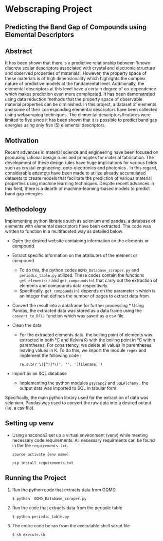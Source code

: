 # Webscraping Project

## Predicting the Band Gap of Compounds using Elemental Descriptors

## Abstract

It has been shown that there is a predictive relationship
between 'known discrete scalar descriptors associated with crystal and electronic structure and observed properties of materials'.
However, the property space of these materials is of high dimensionality which highlights the complex nature of predictive models at the fundamental level. Additionally, the elemental descriptors at this level have a certain degree of co-dependence which makes prediction even more complicated. It has been demonstrated using data reduction methods that the property space of observable material properties can be diminished.  In this project, a dataset of elements and some of their corresponding elemental descriptors have been collected using webscraping techniques. The elemental descriptors/features were limited to five since it has been shown that it is possible to predict band gap energies using only five (5) elemental descriptors.

## Motivation

Recent advances in material science and engineering have been focused on 
producing rational design rules and principles for material fabrication.
The development of these design rules have huge implications for various fields such as crystal engineering, opto-electronics and photonics . In this regard, considerable attempts have been made to utilize already accumulated datasets to create models that facilitate the prediction of various material properties using machine learning techniques. Despite recent advances in this field, there is a dearth of machine-learning-based models to predict band gap energies.

## Methodology

Implementing python libraries such as selenium and pandas, a database of elements with elemental descriptors have been extracted. The code was written to function in a multifaceted way as detailed below:

* Open the desired website containing information on the elements or compound.

* Extract specific information on the attributes of the element or compound.
    * To do this, the python codes ```OQMD_Database_scraper.py``` and ```periodic_table.py``` utilized. These codes contain the functions ```get_elements()``` and ```get_compounds(n)```  that carry out the extraction of elements and compounds data respectively.
    * Specifically, ```get_compounds(n)``` depends on the parameter `n` which is
            an integer that defines the number of pages to extract data from.

* Convert the result into a dataframe for further processing
        * Using Pandas, the extracted data was stored as a data frame using the ```convert_to_DF()``` function which was saved as a csv file.

* Clean the data

    * For the extracted elements data, the boiling point of       elements was extracted in both &deg;C and Kelvin(K) with the boiling point in &deg;C within parentheses. For consistency, we delete all values in parentheses leaving values in K. To do this, we import the module ```regex``` and implement the following code :

         ```re.sub(r'\([^)]*\)', '', '[filename]')``` 

* Import as an SQL database
    * Implementing the python modules ```psycopg2``` and ```SQLAlchemy``` , the output data was imported to SQL in     tabular form. 

Specifically, the main python library used for the extraction of data was selenium. Pandas was used to convert the raw data into a desired output (i.e. a csv file).

## Setting up venv

* Using anaconda3 set up a virtual environment (venv) while meeting necessary code requirements. All necessary requirments can be found in the file ```requirements.txt```.

    ```source activate [env name]```

    ```pip install requirements.txt```

## Running the Project

1. Run the python code that extracts data from OQMD

     ```$ python  OQMD_Database_scraper.py```

2. Run the code that extracts data from the periodic table

    ```$ python periodic_table.py```

3. The entire code be ran from the executable shell script file

    ```$ sh execute.sh```












